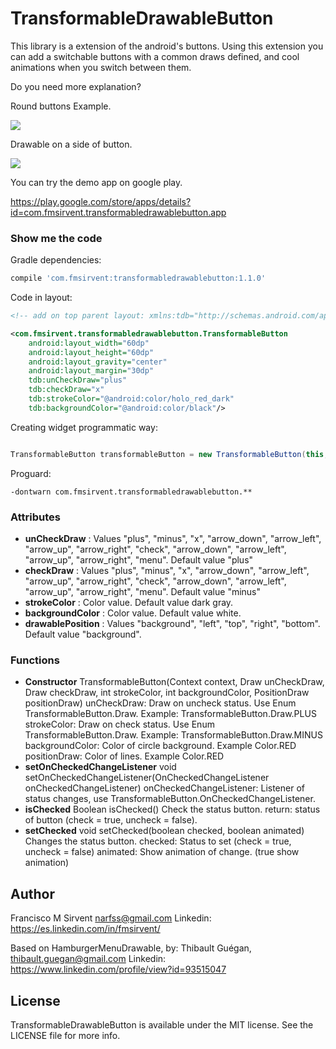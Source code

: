 TransformableDrawableButton
=================

This library is a extension of the android's buttons. Using this extension you can add a switchable buttons with a common draws defined, and cool animations when you switch between them.

Do you need more explanation?

Round buttons Example.

![](https://raw.githubusercontent.com/Narfss/TransformableDrawableButton/master/draw_round_buttons_example.gif)


Drawable on a side of button.

![](https://raw.githubusercontent.com/Narfss/TransformableDrawableButton/master/draw_sides_buttons_example.gif)


You can try the demo app on google play.

https://play.google.com/store/apps/details?id=com.fmsirvent.transformabledrawablebutton.app


### Show me the code ###

Gradle dependencies:

```groovy
compile 'com.fmsirvent:transformabledrawablebutton:1.1.0'
```

Code in layout:

```xml
<!-- add on top parent layout: xmlns:tdb="http://schemas.android.com/apk/res-auto" -->

<com.fmsirvent.transformabledrawablebutton.TransformableButton
    android:layout_width="60dp"
    android:layout_height="60dp"
    android:layout_gravity="center"
    android:layout_margin="30dp"
    tdb:unCheckDraw="plus"
    tdb:checkDraw="x"
    tdb:strokeColor="@android:color/holo_red_dark"
    tdb:backgroundColor="@android:color/black"/>
```

Creating widget programmatic way:

```java

TransformableButton transformableButton = new TransformableButton(this, TransformableButton.Draw.MINUS, TransformableButton.Draw.PLUS, Color.BLACK, Color.GRAY, TransformableButton.PositionDraw.BACKGROUND);

```

Proguard:

```
-dontwarn com.fmsirvent.transformabledrawablebutton.**
```

### Attributes ###
* **unCheckDraw** : Values "plus", "minus", "x", "arrow_down", "arrow_left", "arrow_up", "arrow_right", "check", "arrow_down", "arrow_left", "arrow_up", "arrow_right", "menu". Default value "plus"
* **checkDraw** : Values "plus", "minus", "x", "arrow_down", "arrow_left", "arrow_up", "arrow_right", "check", "arrow_down", "arrow_left", "arrow_up", "arrow_right", "menu". Default value "minus"
* **strokeColor** : Color value. Default value dark gray.
* **backgroundColor** : Color value. Default value white.
* **drawablePosition** : Values "background", "left", "top", "right", "bottom". Default value "background".


### Functions ###
* **Constructor** TransformableButton(Context context, Draw unCheckDraw, Draw checkDraw, int strokeColor, int backgroundColor, PositionDraw positionDraw)
    unCheckDraw: Draw on uncheck status. Use Enum TransformableButton.Draw. Example: TransformableButton.Draw.PLUS
    strokeColor: Draw on check status. Use Enum TransformableButton.Draw. Example: TransformableButton.Draw.MINUS
    backgroundColor: Color of circle background. Example Color.RED
    positionDraw: Color of lines. Example Color.RED
* **setOnCheckedChangeListener** void setOnCheckedChangeListener(OnCheckedChangeListener onCheckedChangeListener)
    onCheckedChangeListener: Listener of status changes, use TransformableButton.OnCheckedChangeListener.
* **isChecked** Boolean isChecked()
    Check the status button.
    return: status of button (check = true, uncheck = false).
* **setChecked** void setChecked(boolean checked, boolean animated)
    Changes the status button.
    checked: Status to set (check = true, uncheck = false)
    animated: Show animation of change. (true show animation)


## Author

Francisco M Sirvent narfss@gmail.com
Linkedin: https://es.linkedin.com/in/fmsirvent/


Based on HamburgerMenuDrawable, by:
Thibault Guégan, thibault.guegan@gmail.com
Linkedin: https://www.linkedin.com/profile/view?id=93515047

## License

TransformableDrawableButton is available under the MIT license. See the LICENSE file for more info.
